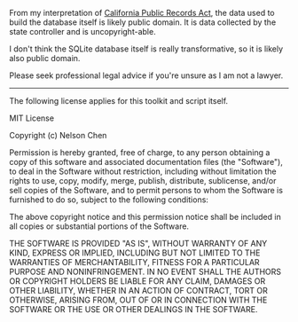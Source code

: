From my interpretation of [California Public Records Act][cpra], the data used to build
the database itself is likely public domain. It is data collected by the state
controller and is uncopyright-able.

I don't think the SQLite database itself is really transformative, so it is
likely also public domain.

Please seek professional legal advice if you're unsure as I am not a lawyer.

---

The following license applies for this toolkit and script itself.

MIT License

Copyright (c) Nelson Chen

Permission is hereby granted, free of charge, to any person obtaining a copy
of this software and associated documentation files (the "Software"), to deal
in the Software without restriction, including without limitation the rights
to use, copy, modify, merge, publish, distribute, sublicense, and/or sell
copies of the Software, and to permit persons to whom the Software is
furnished to do so, subject to the following conditions:

The above copyright notice and this permission notice shall be included in all
copies or substantial portions of the Software.

THE SOFTWARE IS PROVIDED "AS IS", WITHOUT WARRANTY OF ANY KIND, EXPRESS OR
IMPLIED, INCLUDING BUT NOT LIMITED TO THE WARRANTIES OF MERCHANTABILITY,
FITNESS FOR A PARTICULAR PURPOSE AND NONINFRINGEMENT. IN NO EVENT SHALL THE
AUTHORS OR COPYRIGHT HOLDERS BE LIABLE FOR ANY CLAIM, DAMAGES OR OTHER
LIABILITY, WHETHER IN AN ACTION OF CONTRACT, TORT OR OTHERWISE, ARISING FROM,
OUT OF OR IN CONNECTION WITH THE SOFTWARE OR THE USE OR OTHER DEALINGS IN THE
SOFTWARE.


[cpra]: https://en.wikipedia.org/wiki/California_Public_Records_Act
